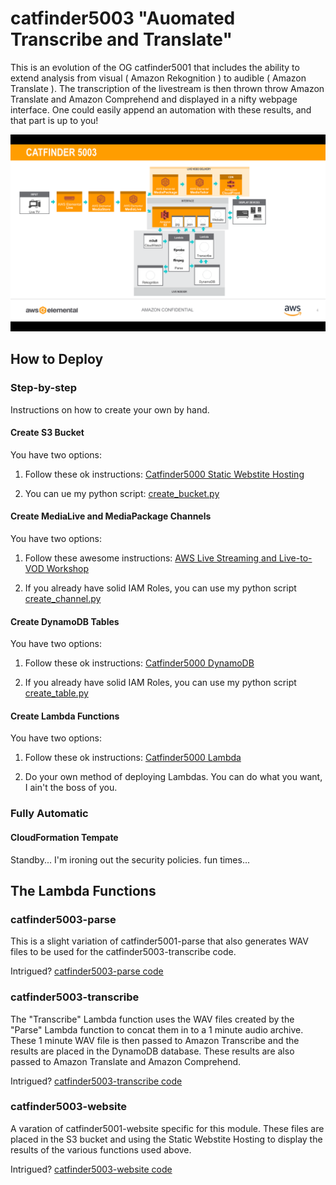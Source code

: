 # catfinder5003 "Auomated Transcribe and Translate"

This is an evolution of the OG catfinder5001 that includes the ability to extend analysis from visual ( Amazon Rekognition ) to audible ( Amazon Translate ). The transcription of the livestream is then thrown throw Amazon Translate and Amazon Comprehend and displayed in a nifty webpage interface. One could easily append an automation with these results, and that part is up to you!

![catfinder5003 diagram](catfinder5003.png)

## How to Deploy

### Step-by-step

Instructions on how to create your own by hand.

#### Create S3 Bucket

You have two options:

1. Follow these ok instructions: [Catfinder5000 Static Webstite Hosting](../catfinder5000/LAB/1_StaticWebHosting/README.md)

2. You can ue my python script: [create_bucket.py](catfinder5003-createchannel/create_bucket.py)

#### Create MediaLive and MediaPackage Channels

You have two options:

1. Follow these awesome instructions: [AWS Live Streaming and Live-to-VOD Workshop](https://github.com/aws-samples/aws-media-services-simple-live-workflow)

1. If you already have solid IAM Roles, you can use my python script [create_channel.py](catfinder5003-createchannel/create_channel.py)

#### Create DynamoDB Tables

You have two options:

1. Follow these ok instructions: [Catfinder5000 DynamoDB](../catfinder5000/LAB/2_DynamoDB/README.md)

1. If you already have solid IAM Roles, you can use my python script [create_table.py](catfinder5003-createchannel/create_table.py)

#### Create Lambda Functions

You have two options:

1. Follow these ok instructions: [Catfinder5000 Lambda](../catfinder5000/LAB/3_Lambda/README.md)

1. Do your own method of deploying Lambdas. You can do what you want, I ain't the boss of you.

### Fully Automatic

#### CloudFormation Tempate

Standby... I'm ironing out the security policies. fun times...

## The Lambda Functions

### catfinder5003-parse

This is a slight variation of catfinder5001-parse that also generates WAV files to be used for the catfinder5003-transcribe code.

Intrigued? [catfinder5003-parse code](catfinder5003-parse/)

### catfinder5003-transcribe

The "Transcribe" Lambda function uses the WAV files created by the "Parse" Lambda function to concat them in to a 1 minute audio archive. These 1 minute WAV file is then passed to Amazon Transcribe and the results are placed in the DynamoDB database. These results are also passed to Amazon Translate and Amazon Comprehend.

Intrigued? [catfinder5003-transcribe code](catfinder5003-transcribe/)

### catfinder5003-website

A varation of catfinder5001-website specific for this module. These files are placed in the S3 bucket and using the Static Webstite Hosting to display the results of the various functions used above.

Intrigued? [catfinder5003-website code](catfinder5003-website/)